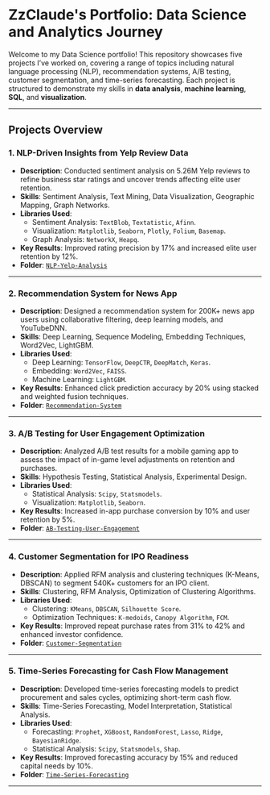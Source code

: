 # **ZzClaude's Portfolio: Data Science and Analytics Journey**

Welcome to my Data Science portfolio! This repository showcases five projects I’ve worked on, covering a range of topics including natural language processing (NLP), recommendation systems, A/B testing, customer segmentation, and time-series forecasting. Each project is structured to demonstrate my skills in **data analysis**, **machine learning**, **SQL**, and **visualization**.

---

## **Projects Overview**

### 1. **NLP-Driven Insights from Yelp Review Data**
- **Description**: Conducted sentiment analysis on 5.26M Yelp reviews to refine business star ratings and uncover trends affecting elite user retention.
- **Skills**: Sentiment Analysis, Text Mining, Data Visualization, Geographic Mapping, Graph Networks.
- **Libraries Used**: 
  - Sentiment Analysis: `TextBlob`, `Textatistic`, `Afinn`.
  - Visualization: `Matplotlib`, `Seaborn`, `Plotly`, `Folium`, `Basemap`.
  - Graph Analysis: `NetworkX`, `Heapq`.
- **Key Results**: Improved rating precision by 17% and increased elite user retention by 12%.
- **Folder**: [`NLP-Yelp-Analysis`](https://github.com/ZzClaude/DS-Portfolio/tree/main/NLP-Yelp-Analysis)

---

### 2. **Recommendation System for News App**
- **Description**: Designed a recommendation system for 200K+ news app users using collaborative filtering, deep learning models, and YouTubeDNN.
- **Skills**: Deep Learning, Sequence Modeling, Embedding Techniques, Word2Vec, LightGBM.
- **Libraries Used**: 
  - Deep Learning: `TensorFlow`, `DeepCTR`, `DeepMatch`, `Keras`.
  - Embedding: `Word2Vec`, `FAISS`.
  - Machine Learning: `LightGBM`.
- **Key Results**: Enhanced click prediction accuracy by 20% using stacked and weighted fusion techniques.
- **Folder**: [`Recommendation-System`](https://github.com/ZzClaude/DS-Portfolio/tree/main/Recommendation-System)

---

### 3. **A/B Testing for User Engagement Optimization**
- **Description**: Analyzed A/B test results for a mobile gaming app to assess the impact of in-game level adjustments on retention and purchases.
- **Skills**: Hypothesis Testing, Statistical Analysis, Experimental Design.
- **Libraries Used**: 
  - Statistical Analysis: `Scipy`, `Statsmodels`.
  - Visualization: `Matplotlib`, `Seaborn`.
- **Key Results**: Increased in-app purchase conversion by 10% and user retention by 5%.
- **Folder**: [`AB-Testing-User-Engagement`](https://github.com/ZzClaude/DS-Portfolio/tree/main/AB-Testing-User-Engagement)

---

### 4. **Customer Segmentation for IPO Readiness**
- **Description**: Applied RFM analysis and clustering techniques (K-Means, DBSCAN) to segment 540K+ customers for an IPO client.
- **Skills**: Clustering, RFM Analysis, Optimization of Clustering Algorithms.
- **Libraries Used**: 
  - Clustering: `KMeans`, `DBSCAN`, `Silhouette Score`.
  - Optimization Techniques: `K-medoids`, `Canopy Algorithm`, `FCM`.
- **Key Results**: Improved repeat purchase rates from 31% to 42% and enhanced investor confidence.
- **Folder**: [`Customer-Segmentation`](https://github.com/ZzClaude/DS-Portfolio/tree/main/Customer-Segmentation)

---

### 5. **Time-Series Forecasting for Cash Flow Management**
- **Description**: Developed time-series forecasting models to predict procurement and sales cycles, optimizing short-term cash flow.
- **Skills**: Time-Series Forecasting, Model Interpretation, Statistical Analysis.
- **Libraries Used**: 
  - Forecasting: `Prophet`, `XGBoost`, `RandomForest`, `Lasso`, `Ridge`, `BayesianRidge`.
  - Statistical Analysis: `Scipy`, `Statsmodels`, `Shap`.
- **Key Results**: Improved forecasting accuracy by 15% and reduced capital needs by 10%.
- **Folder**: [`Time-Series-Forecasting`](https://github.com/ZzClaude/DS-Portfolio/tree/main/Time-Series-Forecasting)

---

